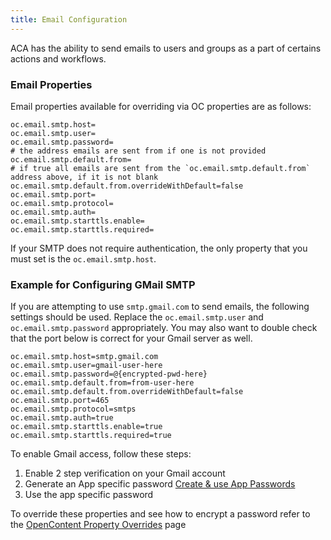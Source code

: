 ```yaml
---
title: Email Configuration
---
```


ACA has the ability to send emails to users and groups as a part of certains actions and workflows.

### Email Properties

Email properties available for overriding via OC properties are as follows:

```properties
oc.email.smtp.host=
oc.email.smtp.user=
oc.email.smtp.password=
# the address emails are sent from if one is not provided
oc.email.smtp.default.from=
# if true all emails are sent from the `oc.email.smtp.default.from` address above, if it is not blank
oc.email.smtp.default.from.overrideWithDefault=false
oc.email.smtp.port=
oc.email.smtp.protocol=
oc.email.smtp.auth=
oc.email.smtp.starttls.enable=
oc.email.smtp.starttls.required=
```

If your SMTP does not require authentication, the only property that you must set is the `oc.email.smtp.host`.

### Example for Configuring GMail SMTP

If you are attempting to use `smtp.gmail.com` to send emails, the following settings should be used.  Replace the `oc.email.smtp.user` and `oc.email.smtp.password` appropriately.  You may also want to double check that the port below is correct for your Gmail server as well.

```properties
oc.email.smtp.host=smtp.gmail.com
oc.email.smtp.user=gmail-user-here
oc.email.smtp.password=@{encrypted-pwd-here}
oc.email.smtp.default.from=from-user-here
oc.email.smtp.default.from.overrideWithDefault=false
oc.email.smtp.port=465
oc.email.smtp.protocol=smtps
oc.email.smtp.auth=true
oc.email.smtp.starttls.enable=true
oc.email.smtp.starttls.required=true
```

To enable Gmail access, follow these steps:

1. Enable 2 step verification on your Gmail account
1. Generate an App specific password [Create & use App Passwords](https://support.google.com/accounts/answer/185833#:~:text=to%2520your%2520data.-,sign%2520in%2520with%2520app%2520passwords,-Tip%253A%2520App%2520Passwords)
1. Use the app specific password

To override these properties and see how to encrypt a password refer to the [OpenContent Property Overrides](/content-accelerator/latest/configure/oc-property-overrides/)  page
